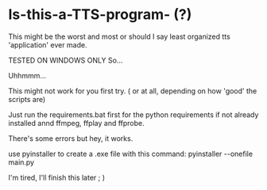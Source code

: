 # Is-this-a-TTS-program- (?)
This might be the worst and most or should I say least organized tts 'application' ever made.

TESTED ON WINDOWS ONLY
So...

Uhhmmm...

This might not work for you first try. ( or at all, depending on how 'good'  the scripts are)

Just run the requirements.bat first for the python requirements if not already installed annd ffmpeg, ffplay and ffprobe.

There's some errors but hey, it works.


use pyinstaller to create a .exe file with this command: 
pyinstaller --onefile main.py

I'm tired, I'll finish this later ; )
